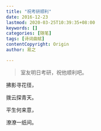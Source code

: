 ```yaml
---
title: "祝考研顺利"
date: 2016-12-23
lastmod: 2020-03-25T10:39:35+08:00
keywords: []
categories: [随笔]
tags: [诗词曲赋]
contentCopyright: Origin
author: 易之

---
```


> 室友明日考研，祝他顺利吧。

拂影寻花径，

拨云探青天。

平生何来意，

潦潦一纸间。
